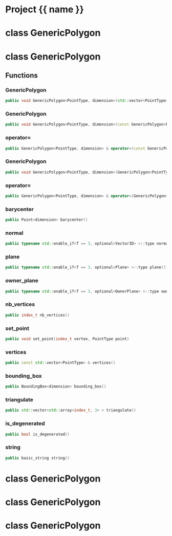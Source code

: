 <script setup>
import {useRoute} from 'vitepress'
const {path} = useRoute()
const tokens = path.split('/')
const words = tokens[2].split('-');
for (let i = 0; i < words.length; i++) {
    words[i] = words[i].charAt(0).toUpperCase() + words[i].slice(1);
    words[i] = words[i].replace('geode', 'Geode')
}
const name = words.join('-');
</script>
# Project {{ name }}

# class GenericPolygon


# class GenericPolygon


## Functions

### GenericPolygon

```cpp
public void GenericPolygon<PointType, dimension>(std::vector<PointType> vertices)
```


### GenericPolygon

```cpp
public void GenericPolygon<PointType, dimension>(const GenericPolygon<PointType, dimension> & other)
```


### operator=

```cpp
public GenericPolygon<PointType, dimension> & operator=(const GenericPolygon<PointType, dimension> & other)
```


### GenericPolygon

```cpp
public void GenericPolygon<PointType, dimension>(GenericPolygon<PointType, dimension> && other)
```


### operator=

```cpp
public GenericPolygon<PointType, dimension> & operator=(GenericPolygon<PointType, dimension> && other)
```


### barycenter

```cpp
public Point<dimension> barycenter()
```


### normal

```cpp
public typename std::enable_if<T == 3, optional<Vector3D> >::type normal()
```


### plane

```cpp
public typename std::enable_if<T == 3, optional<Plane> >::type plane()
```


### owner_plane

```cpp
public typename std::enable_if<T == 3, optional<OwnerPlane> >::type owner_plane()
```


### nb_vertices

```cpp
public index_t nb_vertices()
```


### set_point

```cpp
public void set_point(index_t vertex, PointType point)
```


### vertices

```cpp
public const std::vector<PointType> & vertices()
```


### bounding_box

```cpp
public BoundingBox<dimension> bounding_box()
```


### triangulate

```cpp
public std::vector<std::array<index_t, 3> > triangulate()
```


### is_degenerated

```cpp
public bool is_degenerated()
```


### string

```cpp
public basic_string string()
```




# class GenericPolygon


# class GenericPolygon


# class GenericPolygon



